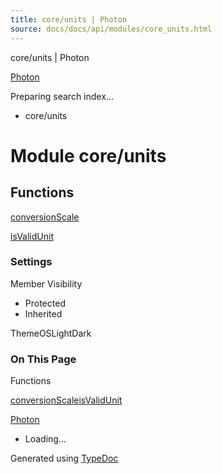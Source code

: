 ```yaml
---
title: core/units | Photon
source: docs/docs/api/modules/core_units.html
---
```


core/units | Photon

[Photon](../index.md)




Preparing search index...

* core/units

# Module core/units

## Functions

[conversionScale](../functions/core_units.conversionScale.md)


[isValidUnit](../functions/core_units.isValidUnit.md)

### Settings

Member Visibility

* Protected
* Inherited

ThemeOSLightDark

### On This Page

Functions

[conversionScale](#conversionscale)[isValidUnit](#isvalidunit)

[Photon](../index.md)

* Loading...

Generated using [TypeDoc](https://typedoc.org/)

